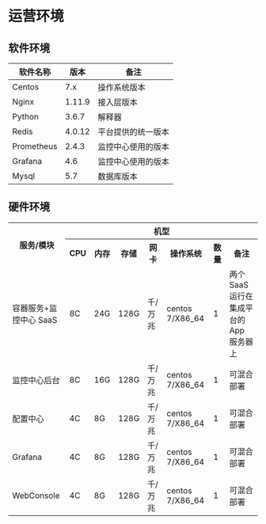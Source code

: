 # 运营环境
## 软件环境

| **软件名称** | **版本** | **备注**           |
|--------------|----------|--------------------|
| Centos       | 7.x      | 操作系统版本       |
| Nginx        | 1.11.9   | 接入层版本         |
| Python       | 3.6.7    | 解释器             |
| Redis        | 4.0.12   | 平台提供的统一版本 |
| Prometheus   | 2.4.3    | 监控中心使用的版本 |
| Grafana      | 4.6      | 监控中心使用的版本 |
| Mysql        | 5.7      | 数据库版本         |

## 硬件环境

<table>
    <tr>
        <th rowspan="2">服务/模块</th>
        <th colspan="7">机型</th>
    </tr>
    <tr>
        <th>CPU</th>
        <th>内存</th>
        <th>存储</th>
        <th>网卡</th>
        <th>操作系统</th>
        <th>数量</th>
        <th>备注</th>
    </tr>
    <tr>
        <td>容器服务+监控中心 SaaS</td>
        <td>8C</td>
        <td>24G</td>
        <td>128G</td>
        <td>千/万兆</td>
        <td>centos 7/X86_64</td>
        <td>1</td>
        <td>两个 SaaS 运行在集成平台的 App 服务器上</td>
    </tr>
    <tr>
        <td>监控中心后台</td>
        <td>8C</td>
        <td>16G</td>
        <td>128G</td>
        <td>千/万兆</td>
        <td>centos 7/X86_64</td>
        <td>1</td>
        <td>可混合部署</td>
    </tr>
    <tr>
        <td>配置中心</td>
        <td>4C</td>
        <td>8G</td>
        <td>128G</td>
        <td>千/万兆</td>
        <td>centos 7/X86_64</td>
        <td>1</td>
        <td>可混合部署</td>
    </tr>
    <tr>
        <td>Grafana</td>
        <td>4C</td>
        <td>8G</td>
        <td>128G</td>
        <td>千/万兆</td>
        <td>centos 7/X86_64</td>
        <td>1</td>
        <td>可混合部署</td>
    </tr>
    <tr>
        <td>WebConsole</td>
        <td>4C</td>
        <td>8G</td>
        <td>128G</td>
        <td>千/万兆</td>
        <td>centos 7/X86_64</td>
        <td>1</td>
        <td>可混合部署</td>
    </tr>
</table>
